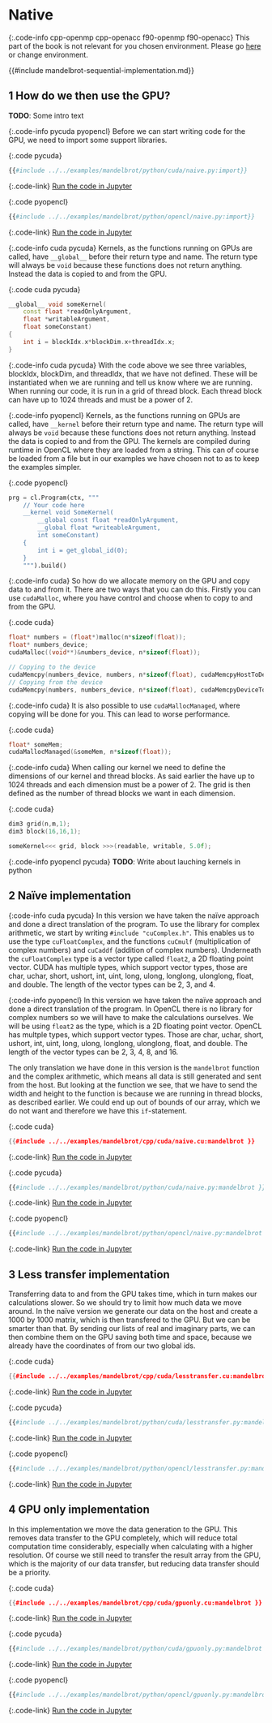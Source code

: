 # Native

{:.code-info cpp-openmp cpp-openacc f90-openmp f90-openacc}
This part of the book is not relevant for you chosen environment. Please go
[here](./directives.md) or change environment.

{{#include mandelbrot-sequential-implementation.md}}

1 How do we then use the GPU?
-----------------------------
**TODO**: Some intro text

{:.code-info pycuda pyopencl}
Before we can start writing code for the GPU, we need to import some support
libraries.

{:.code pycuda}
```python
{{#include ../../examples/mandelbrot/python/cuda/naive.py:import}}
```
{:.code-link}
[Run the code in Jupyter](/jupyter/lab/tree/mandelbrot/python/cuda/naive.ipynb)

{:.code pyopencl}
```python
{{#include ../../examples/mandelbrot/python/opencl/naive.py:import}}
```
{:.code-link}
[Run the code in Jupyter](/jupyter/lab/tree/mandelbrot/python/opencl/naive.ipynb)

{:.code-info cuda pycuda}
Kernels, as the functions running on GPUs are called, have `__global__` before
their return type and name. The return type will always be `void` because these
functions does not return anything. Instead the data is copied to and from the
GPU.

{:.code cuda pycuda}
```c++
__global__ void someKernel(
    const float *readOnlyArgument,
    float *writableArgument,
    float someConstant)
{
    int i = blockIdx.x*blockDim.x+threadIdx.x;
}
```

{:.code-info cuda pycuda}
With the code above we see three variables, blockIdx, blockDim, and threadIdx,
that we have not defined. These will be instantiated when we are running and
tell us know where we are running. When running our code, it is run in a grid of
thread block. Each thread block can have up to 1024 threads and must be a power
of 2.

{:.code-info pyopencl}
Kernels, as the functions running on GPUs are called, have `__kernel` before
their return type and name. The return type will always be `void` because these
functions does not return anything. Instead the data is copied to and from the
GPU. The kernels are compiled during runtime in OpenCL where they are loaded from
a string. This can of course be loaded from a file but in our examples we have
chosen not to as to keep the examples simpler.

{:.code pyopencl}
```python
prg = cl.Program(ctx, """
    // Your code here
    __kernel void SomeKernel(
        __global const float *readOnlyArgument,
        __global float *writeableArgument,
        int someConstant)
    {
        int i = get_global_id(0);
    }
    """).build()
```

{:.code-info cuda}
So how do we allocate memory on the GPU and copy data to and from it. There are
two ways that you can do this. Firstly you can use `cudaMalloc`, where you have
control and choose when to copy to and from the GPU.

{:.code cuda}
```c++
float* numbers = (float*)malloc(n*sizeof(float));
float* numbers_device;
cudaMalloc((void**)&numbers_device, n*sizeof(float));

// Copying to the device
cudaMemcpy(numbers_device, numbers, n*sizeof(float), cudaMemcpyHostToDevice);
// Copying from the device
cudaMemcpy(numbers, numbers_device, n*sizeof(float), cudaMemcpyDeviceToHost);

```

{:.code-info cuda}
It is also possible to use `cudaMallocManaged`, where copying will be done for
you. This can lead to worse performance.

{:.code cuda}
```c++
float* someMem;
cudaMallocManaged(&someMem, n*sizeof(float));
```

{:.code-info cuda}
When calling our kernel we need to define the dimensions of our kernel and
thread blocks. As said earlier the have up to 1024 threads and each dimension
must be a power of 2. The grid is then defined as the number of thread blocks we
want in each dimension.

{:.code cuda}
```c++
dim3 grid(n,m,1);
dim3 block(16,16,1);

someKernel<<< grid, block >>>(readable, writable, 5.0f);
```

{:.code-info pyopencl pycuda}
**TODO**: Write about lauching kernels in python

2 Naïve implementation
----------------------
{:code-info cuda pycuda}
In this version we have taken the naïve approach and done a direct translation
of the program. To use the library for complex arithmetic, we start by writing
`#include "cuComplex.h"`. This enables us to use the type `cuFloatComplex`, and
the functions `cuCmulf` (multiplication of complex numbers) and `cuCaddf`
(addition of complex numbers). Underneath the `cuFloatComplex` type is a vector
type called `float2`, a 2D floating point vector. CUDA has multiple types, which
support vector types, those are char, uchar, short, ushort, int, uint,
long, ulong, longlong, ulonglong, float, and double. The length of the vector
types can be 2, 3, and 4.

{:code-info pyopencl}
In this version we have taken the naïve approach and done a direct translation
of the program. In OpenCL there is no library for complex numbers so we will have
to make the calculations ourselves. We will be using `float2` as the type, which
is a 2D floating point vector. OpenCL has multple types, which support vector
types. Those are char, uchar, short, ushort, int, uint,
long, ulong, longlong, ulonglong, float, and double. The length of the vector
types can be 2, 3, 4, 8, and 16.

The only translation we have done in this version is the `mandelbrot`
function and the complex arithmetic, which means all data is still generated and
sent from the host. But looking at the function we see, that we have to send the
width and height to the function is because we are running in thread blocks, as
described earlier. We could end up out of bounds of our array, which we do not
want and therefore we have this `if`-statement.

{:.code cuda}
```c++
{{#include ../../examples/mandelbrot/cpp/cuda/naive.cu:mandelbrot }}
```
{:.code-link}
[Run the code in Jupyter](/jupyter/lab/tree/mandelbrot/cpp/cuda/naive.ipynb)

{:.code pycuda}
```python
{{#include ../../examples/mandelbrot/python/cuda/naive.py:mandelbrot }}
```
{:.code-link}
[Run the code in Jupyter](/jupyter/lab/tree/mandelbrot/python/cuda/naive.ipynb)

{:.code pyopencl}
```python
{{#include ../../examples/mandelbrot/python/opencl/naive.py:mandelbrot }}
```
{:.code-link}
[Run the code in Jupyter](/jupyter/lab/tree/mandelbrot/python/opencl/naive.ipynb)


3 Less transfer implementation
------------------------------
Transferring data to and from the GPU takes time, which in turn makes our
calculations slower. So we should try to limit how much data we move around.
In the naïve version we generate our data on the host and create a 1000 by 1000
matrix, which is then transfered to the GPU. But we can be smarter than that.
By sending our lists of real and imaginary parts, we can then combine them on
the GPU saving both time and space, because we already have the coordinates of
from our two global ids.

{:.code cuda}
```c++
{{#include ../../examples/mandelbrot/cpp/cuda/lesstransfer.cu:mandelbrot }}
```
{:.code-link}
[Run the code in Jupyter](/jupyter/lab/tree/mandelbrot/cpp/cuda/lesstransfer.ipynb)

{:.code pycuda}
```python
{{#include ../../examples/mandelbrot/python/cuda/lesstransfer.py:mandelbrot }}
```
{:.code-link}
[Run the code in Jupyter](/jupyter/lab/tree/mandelbrot/python/cuda/lesstransfer.ipynb)


{:.code pyopencl}
```python
{{#include ../../examples/mandelbrot/python/opencl/lesstransfer.py:mandelbrot }}
```
{:.code-link}
[Run the code in Jupyter](/jupyter/lab/tree/mandelbrot/python/opencl/lesstransfer.ipynb)

4 GPU only implementation
-------------------------
In this implementation we move the data generation to the GPU. This removes data
transfer to the GPU completely, which will reduce total computation time
considerably, especially when calculating with a higher resolution. Of course we
still need to transfer the result array from the GPU, which is the majority of
our data transfer, but reducing data transfer should be a priority.

{:.code cuda}
```c++
{{#include ../../examples/mandelbrot/cpp/cuda/gpuonly.cu:mandelbrot }}
```
{:.code-link}
[Run the code in Jupyter](/jupyter/lab/tree/mandelbrot/cpp/cuda/gpuonly.ipynb)

{:.code pycuda}
```python
{{#include ../../examples/mandelbrot/python/cuda/gpuonly.py:mandelbrot }}
```
{:.code-link}
[Run the code in Jupyter](/jupyter/lab/tree/mandelbrot/python/cuda/gpuonly.ipynb)

{:.code pyopencl}
```python
{{#include ../../examples/mandelbrot/python/opencl/gpuonly.py:mandelbrot }}
```
{:.code-link}
[Run the code in Jupyter](/jupyter/lab/tree/mandelbrot/python/opencl/gpuonly.ipynb)
